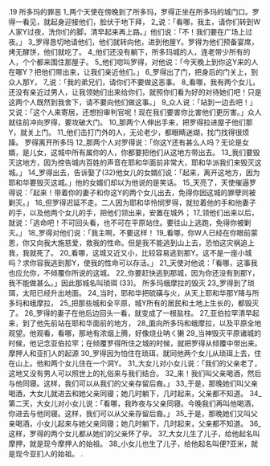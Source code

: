 .19 
所多玛的罪恶 
1_两个天使在傍晚到了所多玛，罗得正坐在所多玛的城门口。罗得一看见，就起身迎接他们，脸伏于地下拜， 2_说：「看哪，我主，请你们转到W人家Y过夜，洗你们的脚，清早起来再上路。」他们说：「不！我们要在广场上过夜。」 3_罗得恳切地请他们，他们就转向他，进到他屋Y。罗得为他们预备宴席，烤无酵饼，他们就吃了。 4_他们还没有躺下，所多玛城的人，连老带少所有的人，个个都来围住那屋子。 5_他们唿叫罗得，对他说：「今天晚上到你这Y来的人在哪Y？把他们带出来，让我们亲近他们。」 6_罗得出了门，把身后的门关上，到众人那Y， 7_说：「我的弟兄们，请你们不要做这恶事。 8_看哪，我有两个女儿，还没有亲近过男人，让我领她们出来给你们，就照你们看为好的对待她们吧！只是这两个人既然到我舍下，请不要向他们做这事。」 9_众人说：「站到一边去吧！」又说：「这个人来寄居，还想扮审判官呢！现在我们要害你比害他们更厉害。」众人就往前冲向罗得，要攻破大门。 10_那两个人伸出手来，把罗得拉进屋子他们那Y，就关上门。 11_他们击打门外的人，无论老少，都眼睛迷煳，找门找得很烦躁。 
罗得离开所多玛 
12_那两个人对罗得说：「你这Y还有甚么人吗？无论是女婿，是儿女，这城中所有属你的人，你都要把他们从这地方带出去。 13_我们要毁灭这地方，因为控告城内百姓的声音在耶和华面前非常大，耶和华派我们来毁灭这城。」 14_罗得出去，告诉娶了(32)他女儿的女婿们说：「起来，离开这地方，因为耶和华要毁灭这城。」他的女婿们却以为他说的是笑话。 
15_天亮了，天使催逼罗得说：「起来！带着你的妻子和你这Y的两个女儿出去，免得你因这城的罪孽同被剿灭。」 16_但罗得迟延不走。二人因为耶和华怜悯罗得，就拉着他的手和他妻子的手，以及他两个女儿的手，把他们领出来，安置在城外； 17_领他们出来以后，就说：「逃命吧！不可回头看，也不可在平原站住。要往山上逃跑，免得你被剿灭。」 18_罗得对他们说：「我主啊，不要这样！ 19_看哪，你W人已经在你眼前蒙恩，你又向我大施慈爱，救我的性命。但是我不能逃到山上去，恐怕这灾祸追上我，我就死了。 20_看哪，这城又近又小，比较容易逃到那Y。这不是一座小城吗？求你容我逃到那Y，使我的性命可以存活。」 21_天使对他说：「看哪，这事我也应允你，不倾覆你所说的这城。 22_你要赶快逃到那城，因为你还没有到那Y，我不能做甚么。」因此那城名叫琐珥 (33)。 
所多玛蛾摩拉的毁灭 
23_罗得到了琐珥，太阳已经升出地面。 
24_当时，耶和华把硫磺与火，从天上耶和华那Y降与所多玛和蛾摩拉， 25_把那些城和全平原，城Y所有的居民和土地上生长的，都毁灭了。 26_罗得的妻子在他后边回头一看，就变成了一根盐柱。 
27_亚伯拉罕清早起来，到了他先前站在耶和华面前的地方， 28_面向所多玛和蛾摩拉，以及平原全地观望。他观看，看哪，那地有浓烟上腾，好像烧业呐ㄑ獭 
29_当神毁灭平原诸城的时候，他记念亚伯拉罕；在倾覆罗得所住之城的时候，就把罗得从倾覆中带出来。 
摩押人和亚扪人的起源 
30_罗得因为怕住在琐珥，就同他两个女儿从琐珥上去，住在山上。他和两个女儿住在一个洞Y。 31_大女儿对小女儿说：「我们的父亲老了，这地又没有男人可以照世上的礼俗来与我们结合。 32_来！我们叫父亲喝酒，然后与他同寝。这样，我们可以从我们的父亲存留后裔。」 33_于是，那晚她们叫父亲喝酒，大女儿就进去和她父亲同寝；她几时躺下，几时起来，父亲都不知道。 34_第二天，大女儿对小女儿说：「看哪，我昨夜与父亲同寝。今晚我们再叫他喝酒，你进去与他同寝。这样，我们可以从父亲存留后裔。」 35_于是，那晚她们又叫父亲喝酒，小女儿起来与她父亲同寝；她几时躺下，几时起来，父亲都不知道。 36_这样，罗得的两个女儿都从她们的父亲怀了孕。 37_大女儿生了儿子，给他起名叫摩押，就是现今摩押人的始祖。 38_小女儿也生了儿子，给他起名叫便?亚米，就是现今亚扪人的始祖。 
. 
